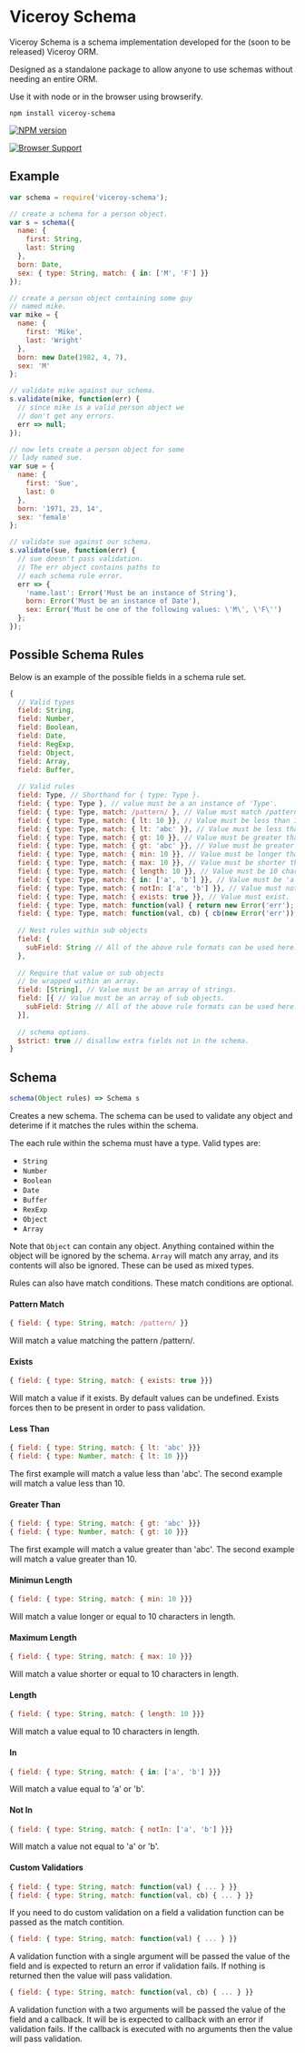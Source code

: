 Viceroy Schema
==============

Viceroy Schema is a schema implementation
developed for the (soon to be released) Viceroy ORM.

Designed as a standalone package to allow anyone
to use schemas without needing an entire ORM.

Use it with node or in the browser using
browserify.

```shell
npm install viceroy-schema
```

[![NPM version](https://badge.fury.io/js/viceroy-schema.png)](http://badge.fury.io/js/viceroy-schema)

[![Browser Support](https://ci.testling.com/Battlefy/Viceroy-Schema.png)](https://ci.testling.com/Battlefy/Viceroy-Schema)

Example
-------
```javascript
var schema = require('viceroy-schema');

// create a schema for a person object.
var s = schema({
  name: {
    first: String,
    last: String
  },
  born: Date,
  sex: { type: String, match: { in: ['M', 'F'] }}
});

// create a person object containing some guy
// named mike.
var mike = {
  name: {
    first: 'Mike',
    last: 'Wright'
  },
  born: new Date(1982, 4, 7),
  sex: 'M'
};

// validate mike against our schema.
s.validate(mike, function(err) {
  // since mike is a valid person object we
  // don't get any errors.
  err => null;
});

// now lets create a person object for some
// lady named sue.
var sue = {
  name: {
    first: 'Sue',
    last: 0
  },
  born: '1971, 23, 14',
  sex: 'female'
};

// validate sue against our schema.
s.validate(sue, function(err) {
  // sue doesn't pass validation.
  // The err object contains paths to
  // each schema rule error.
  err => {
    'name.last': Error('Must be an instance of String'),
    born: Error('Must be an instance of Date'),
    sex: Error('Must be one of the following values: \'M\', \'F\'')
  };
});
```

Possible Schema Rules
---------------------
Below is an example of the possible fields in
a schema rule set.

```javascript
{
  // Valid types
  field: String,
  field: Number,
  field: Boolean,
  field: Date,
  field: RegExp,
  field: Object,
  field: Array,
  field: Buffer,
  
  // Valid rules
  field: Type, // Shorthand for { type: Type }.
  field: { type: Type }, // value must be a an instance of 'Type'.
  field: { type: Type, match: /pattern/ }, // Value must match /pattern/.
  field: { type: Type, match: { lt: 10 }}, // Value must be less than 10.
  field: { type: Type, match: { lt: 'abc' }}, // Value must be less than 'abc'.
  field: { type: Type, match: { gt: 10 }}, // Value must be greater than 10.
  field: { type: Type, match: { gt: 'abc' }}, // Value must be greater than 'abc'.
  field: { type: Type, match: { min: 10 }}, // Value must be longer than 10 chars.
  field: { type: Type, match: { max: 10 }}, // Value must be shorter than 10 chars.
  field: { type: Type, match: { length: 10 }}, // Value must be 10 chars in length.
  field: { type: Type, match: { in: ['a', 'b'] }}, // Value must be 'a' or 'b'.
  field: { type: Type, match: { notIn: ['a', 'b'] }}, // Value must not be 'a' or 'b'.
  field: { type: Type, match: { exists: true }}, // Value must exist.
  field: { type: Type, match: function(val) { return new Error('err'); } }, // Value must not cause fn to return an error.
  field: { type: Type, match: function(val, cb) { cb(new Error('err')); } }, // Value must not cause fn to callback with an error.
  
  // Nest rules within sub objects
  field: {
    subField: String // All of the above rule formats can be used here...
  },
  
  // Require that value or sub objects
  // be wrapped within an array.
  field: [String], // Value must be an array of strings.
  field: [{ // Value must be an array of sub objects.
    subField: String // All of the above rule formats can be used here...
  }],
  
  // schema options.
  $strict: true // disallow extra fields not in the schema.
}
```

Schema
-----
```javascript
schema(Object rules) => Schema s
```
Creates a new schema. The schema can be used
to validate any object and deterime if it
matches the rules within the schema.

The each rule within the schema must have a
type. Valid types are:
- `String`
- `Number`
- `Boolean`
- `Date`
- `Buffer`
- `RexExp`
- `Object`
- `Array`

Note that `Object` can contain any object.
Anything contained within the object will be
ignored by the schema. `Array` will match any
array, and its contents will also be ignored.
These can be used as mixed types.

Rules can also have match conditions. These
match conditions are optional.

#### Pattern Match
```javascript
{ field: { type: String, match: /pattern/ }}
```
Will match a value matching the pattern
/pattern/.

#### Exists
```javascript
{ field: { type: String, match: { exists: true }}}
```
Will match a value if it exists. By default
values can be undefined. Exists forces then
to be present in order to pass validation.

#### Less Than
```javascript
{ field: { type: String, match: { lt: 'abc' }}}
{ field: { type: Number, match: { lt: 10 }}}
```
The first example will match a value less
than 'abc'. The second example will match
a value less than 10.

#### Greater Than
```javascript
{ field: { type: String, match: { gt: 'abc' }}}
{ field: { type: Number, match: { gt: 10 }}}
```
The first example will match a value greater
than 'abc'. The second example will match
a value greater than 10.

#### Minimun Length
```javascript
{ field: { type: String, match: { min: 10 }}}
```
Will match a value longer or equal to 10
characters in length.

#### Maximum Length
```javascript
{ field: { type: String, match: { max: 10 }}}
```
Will match a value shorter or equal to 10
characters in length.

#### Length
```javascript
{ field: { type: String, match: { length: 10 }}}
```
Will match a value equal to 10 characters
in length.

#### In
```javascript
{ field: { type: String, match: { in: ['a', 'b'] }}}
```
Will match a value equal to 'a' or 'b'.

#### Not In
```javascript
{ field: { type: String, match: { notIn: ['a', 'b'] }}}
```
Will match a value not equal to 'a' or 'b'.

#### Custom Validatiors
```javascript
{ field: { type: String, match: function(val) { ... } }}
{ field: { type: String, match: function(val, cb) { ... } }}
```
If you need to do custom validation on a field a
validation function can be passed as the match
contition.

```javascript
{ field: { type: String, match: function(val) { ... } }}
```
A validation function with a single argument 
will be passed the value of the field and
is expected to return an error if validation
fails. If nothing is returned then the value 
will pass validation.

```javascript
{ field: { type: String, match: function(val, cb) { ... } }}
```
A validation function with a two arguments
will be passed the value of the field and a
callback. It will be is expected to callback
with an error if validation fails.
If the callback is executed with no arguments
then the value will pass validation.
